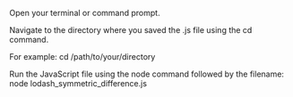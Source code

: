 Open your terminal or command prompt.

Navigate to the directory where you saved the .js file using the cd command.

For example: cd /path/to/your/directory

Run the JavaScript file using the node command followed by the filename:
node lodash_symmetric_difference.js
